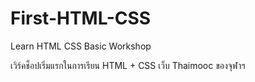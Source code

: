 # First-HTML-CSS
Learn HTML CSS Basic Workshop

เวิร์คช็อปเริ่มแรกในการเรียน HTML + CSS เว็บ Thaimooc ของจุฬาฯ
